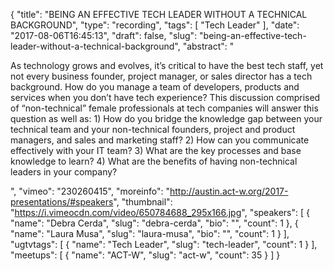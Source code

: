 {
  "title": "BEING AN EFFECTIVE TECH LEADER WITHOUT A TECHNICAL BACKGROUND",
  "type": "recording",
  "tags": [
    "Tech Leader"
  ],
  "date": "2017-08-06T16:45:13",
  "draft": false,
  "slug": "being-an-effective-tech-leader-without-a-technical-background",
  "abstract": "<p>As technology grows and evolves, it’s critical to have the best tech staff, yet not every business founder, project manager, or sales director has a tech background. How do you manage a team of developers, products and services when you don’t have tech experience? This discussion comprised of “non-technical” female professionals at tech companies will answer this question as well as: 1) How do you bridge the knowledge gap between your technical team and your non-technical founders, project and product managers, and sales and marketing staff? 2) How can you communicate effectively with your IT team? 3) What are the key processes and base knowledge to learn? 4) What are the benefits of having non-technical leaders in your company?</p>",
  "vimeo": "230260415",
  "moreinfo": "http://austin.act-w.org/2017-presentations/#speakers",
  "thumbnail": "https://i.vimeocdn.com/video/650784688_295x166.jpg",
  "speakers": [
    {
      "name": "Debra Cerda",
      "slug": "debra-cerda",
      "bio": "",
      "count": 1
    },
    {
      "name": "Laura Musa",
      "slug": "laura-musa",
      "bio": "",
      "count": 1
    }
  ],
  "ugtvtags": [
    {
      "name": "Tech Leader",
      "slug": "tech-leader",
      "count": 1
    }
  ],
  "meetups": [
    {
      "name": "ACT-W",
      "slug": "act-w",
      "count": 35
    }
  ]
}